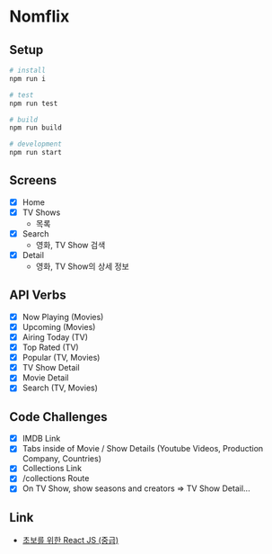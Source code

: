 # Nomflix

## Setup

```sh
# install
npm run i

# test
npm run test

# build
npm run build

# development
npm run start
```

## Screens

- [x] Home
- [x] TV Shows
  - 목록
- [x] Search
  - 영화, TV Show 검색
- [x] Detail
  - 영화, TV Show의 상세 정보

## API Verbs

- [x] Now Playing (Movies)
- [x] Upcoming (Movies)
- [x] Airing Today (TV)
- [x] Top Rated (TV)
- [x] Popular (TV, Movies)
- [x] TV Show Detail
- [x] Movie Detail
- [x] Search (TV, Movies)

## Code Challenges

- [x] IMDB Link
- [x] Tabs inside of Movie / Show Details (Youtube Videos, Production Company, Countries)
- [x] Collections Link
- [x] /collections Route
- [x] On TV Show, show seasons and creators => TV Show Detail...

## Link

- [초보를 위한 React JS (중급)](https://nomadcoders.co/react-for-beginners/lobby)
